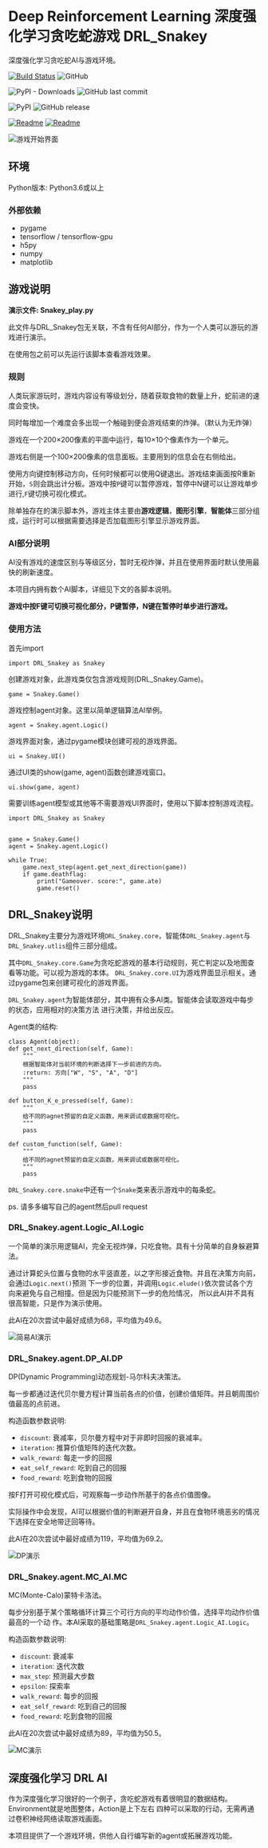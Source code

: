 # Deep Reinforcement Learning 深度强化学习贪吃蛇游戏 DRL_Snakey

深度强化学习贪吃蛇AI与游戏环境。

[![Build Status](https://travis-ci.org/cstrikest/DRL_Snakey.svg?branch=master)](https://travis-ci.org/cstrikest/DRL_Snakey)
![GitHub](https://img.shields.io/github/license/cstrikest/DRL_Snakey.svg)

![PyPI - Downloads](https://img.shields.io/pypi/dm/DRL_Snakey.svg)
![GitHub last commit](https://img.shields.io/github/last-commit/cstrikest/DRL_Snakey.svg)

![PyPI](https://img.shields.io/pypi/v/DRL_Snakey.svg)
![GitHub release](https://img.shields.io/github/release/cstrikest/DRL_Snakey.svg)

[![Readme](https://img.shields.io/badge/Readme-Chinese-red.svg)](http://github.com/cstrikest/DRL_Snakey)
[![Readme](https://img.shields.io/badge/Readme-Japanese-orange.svg)](http://github.com/cstrikest/DRL_Snakey/blob/master/README-JP.md)


![游戏开始界面](https://github.com/cstrikest/ML_Snakey/blob/master/images/gamestart_image.png?raw=true)

## 环境

Python版本: Python3.6或以上

### 外部依赖

* pygame
* tensorflow / tensorflow-gpu
* h5py
* numpy
* matplotlib

## 游戏说明

**演示文件: Snakey_play.py**

此文件与DRL_Snakey包无关联，不含有任何AI部分，作为一个人类可以游玩的游戏进行演示。

在使用包之前可以先运行该脚本查看游戏效果。

### 规则

人类玩家游玩时，游戏内容设有等级划分，随着获取食物的数量上升，蛇前进的速度会变快。

同时每增加一个难度会多出现一个触碰到便会游戏结束的炸弹。（默认为无炸弹）

游戏在一个200×200像素的平面中运行，每10×10个像素作为一个单元。

游戏右侧是一个100×200像素的信息面板。主要用到的信息会在右侧给出。

使用方向键控制移动方向，任何时候都可以使用Q键退出。游戏结束画面按R重新开始，`S`则会跳出计分板。游戏中按`P`键可以暂停游戏，暂停中N键可以让游戏单步进行,`F`键切换可视化模式。

除单独存在的演示脚本外，游戏主体主要由**游戏逻辑**，**图形引擎**，**智能体**三部分组成，运行时可以根据需要选择是否加载图形引擎显示游戏界面。

### AI部分说明

AI没有游戏的速度区别与等级区分，暂时无视炸弹，并且在使用界面时默认使用最快的刷新速度。

本项目内拥有数个AI脚本，详细见下文的各脚本说明。

**游戏中按F键可切换可视化部分，P键暂停，N键在暂停时单步进行游戏。**

### 使用方法

首先import

    import DRL_Snakey as Snakey
    
创建游戏对象，此游戏类仅包含游戏规则(DRL_Snakey.Game)。

    game = Snakey.Game()
    
游戏控制agent对象。这里以简单逻辑算法AI举例。

    agent = Snakey.agent.Logic()
    
游戏界面对象，通过pygame模块创建可视的游戏界面。
    
    ui = Snakey.UI()
    
通过UI类的show(game, agent)函数创建游戏窗口。

    ui.show(game, agent)

需要训练agent模型或其他等不需要游戏UI界面时，使用以下脚本控制游戏流程。

    import DRL_Snakey as Snakey
    
    
    game = Snakey.Game()
    agent = Snakey.agent.Logic()
    
    while True:
        game.next_step(agent.get_next_direction(game))
        if game.deathflag:
            print("Gameover. score:", game.ate)
            game.reset()
            
## DRL_Snakey说明

DRL_Snakey主要分为游戏环境`DRL_Snakey.core`，智能体`DRL_Snakey.agent`与`DRL_Snakey.utlis`组件三部分组成。

其中`DRL_Snakey.core.Game`为贪吃蛇游戏的基本行动规则，死亡判定以及地图查看等功能。可以视为游戏的本体。
`DRL_Snakey.core.UI`为游戏界面显示相关。通过pygame包来创建可视化的游戏界面。

`DRL_Snakey.agent`为智能体部分，其中拥有众多AI类。智能体会读取游戏中每步的状态，应用相对的决策方法
进行决策，并给出反应。

Agent类的结构:

    class Agent(object):
	def get_next_direction(self, Game):
		"""
		根据智能体对当前环境的判断选择下一步前进的方向。
		:return: 方向["W", "S", "A", "D"]
		"""
		pass
	
    def button_K_e_pressed(self, Game):
        """
        给不同的agnet预留的自定义函数，用来调试或数据可视化。
        """
        pass
        	
	def custom_function(self, Game):
		"""
		给不同的agnet预留的自定义函数，用来调试或数据可视化。
		"""
		pass

`DRL_Snakey.core.snake`中还有一个`Snake`类来表示游戏中的每条蛇。

ps. 请多多编写自己的agent然后pull request

### DRL_Snakey.agent.Logic_AI.Logic

一个简单的演示用逻辑AI，完全无视炸弹，只吃食物。具有十分简单的自身躲避算法。

通过计算蛇头位置与食物的水平竖直差，以之字形接近食物。并且在决策方向前，会通过`Logic.next()`预测
下一步的位置，并调用`Logic.elude()`依次尝试各个方向来避免与自己相撞。但是因为只能预测下一步的危险情况，
所以此AI并不具有很高智能，只是作为演示使用。

此AI在20次尝试中最好成绩为68，平均值为49.6。

![简易AI演示](https://github.com/cstrikest/ML_Snakey/blob/master/images/Logic_play.gif?raw=true)

### DRL_Snakey.agent.DP_AI.DP

DP(Dynamic Programming)动态规划-马尔科夫决策法。

每一步都通过迭代贝尔曼方程计算当前各点的价值，创建价值矩阵。并且朝周围价值最高的点前进。

构造函数参数说明:

* `discount`: 衰减率，贝尔曼方程中对于非即时回报的衰减率。
* `iteration`: 推算价值矩阵的迭代次数。
* `walk_reward`: 每走一步的回报
* `eat_self_reward`: 吃到自己的回报
* `food_reward`: 吃到食物的回报

按F打开可视化模式后，可观察每一步动作所基于的各点价值图像。

实际操作中会发现，AI可以根据价值的判断避开自身，并且在食物环境恶劣的情况下选择在安全地带迂回等待。

此AI在20次尝试中最好成绩为119，平均值为69.2。

![DP演示](https://github.com/cstrikest/ML_Snakey/blob/master/images/DP_play.gif?raw=true)

### DRL_Snakey.agent.MC_AI.MC

MC(Monte-Calo)蒙特卡洛法。

每步分别基于某个策略循环计算三个可行方向的平均动作价值，选择平均动作价值最高的一个动
作。本AI采取的基础策略是`DRL_Snakey.agent.Logic_AI.Logic`。

构造函数参数说明:

* `discount`: 衰减率
* `iteration`: 迭代次数
* `max_step`: 预测最大步数
* `epsilon`: 探索率
* `walk_reward`: 每步的回报
* `eat_self_reward`: 吃到自己的回报
* `food_reward`: 吃到食物的回报

此AI在20次尝试中最好成绩为89，平均值为50.5。

![MC演示](https://github.com/cstrikest/ML_Snakey/blob/master/images/MC_play.gif?raw=true)

## 深度强化学习 DRL AI

作为深度强化学习很好的一个例子，贪吃蛇游戏有着很明显的数据结构。Environment就是地图整体，Action是上下左右
四种可以采取的行动，无需再通过卷积神经网络读取游戏画面。

本项目提供了一个游戏环境，供他人自行编写新的agent或拓展游戏功能。